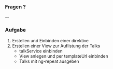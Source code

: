 
### Fragen ?

--

### Aufgabe
1. Erstellen und Einbinden einer direktive
1. Erstellen einer View zur Auflistung der Talks
    - talkService einbinden
    - View anlegen und per templateUrl einbinden
    - Talks mit ng-repeat ausgeben
